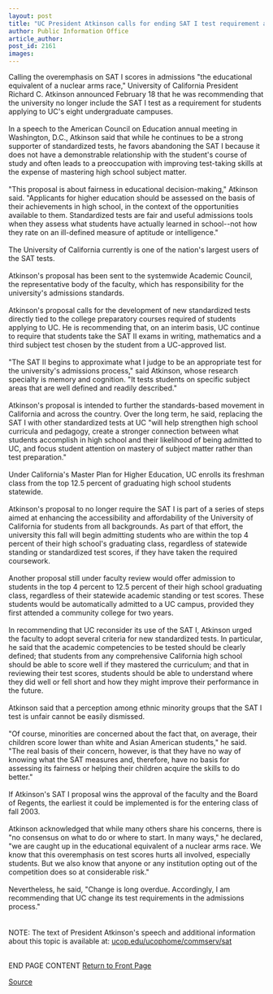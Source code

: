 ```yaml
---
layout: post
title: "UC President Atkinson calls for ending SAT I test requirement at UC"
author: Public Information Office
article_author: 
post_id: 2161
images:
---
```


Calling the overemphasis on SAT I scores in admissions "the educational equivalent of a nuclear arms race," University of California President Richard C. Atkinson announced February 18 that he was recommending that the university no longer include the SAT I test as a requirement for students applying to UC's eight undergraduate campuses.<br>
<br>
In a speech to the American Council on Education annual meeting in Washington, D.C., Atkinson said that while he continues to be a strong supporter of standardized tests, he favors abandoning the SAT I because it does not have a demonstrable relationship with the student's course of study and often leads to a preoccupation with improving test-taking skills at the expense of mastering high school subject matter.<br>
<br>
"This proposal is about fairness in educational decision-making," Atkinson said. "Applicants for higher education should be assessed on the basis of their achievements in high school, in the context of the opportunities available to them. Standardized tests are fair and useful admissions tools when they assess what students have actually learned in school--not how they rate on an ill-defined measure of aptitude or intelligence."<br>
<br>
The University of California currently is one of the nation's largest users of the SAT tests.<br>
<br>
Atkinson's proposal has been sent to the systemwide Academic Council, the representative body of the faculty, which has responsibility for the university's admissions standards.<br>
<br>
Atkinson's proposal calls for the development of new standardized tests directly tied to the college preparatory courses required of students applying to UC. He is recommending that, on an interim basis, UC continue to require that students take the SAT II exams in writing, mathematics and a third subject test chosen by the student from a UC-approved list.<br>
<br>
"The SAT II begins to approximate what I judge to be an appropriate test for the university's admissions process," said Atkinson, whose research specialty is memory and cognition. "It tests students on specific subject areas that are well defined and readily described."<br>
<br>
Atkinson's proposal is intended to further the standards-based movement in California and across the country. Over the long term, he said, replacing the SAT I with other standardized tests at UC "will help strengthen high school curricula and pedagogy, create a stronger connection between what students accomplish in high school and their likelihood of being admitted to UC, and focus student attention on mastery of subject matter rather than test preparation."<br>
<br>
Under California's Master Plan for Higher Education, UC enrolls its freshman class from the top 12.5 percent of graduating high school students statewide.<br>
<br>
Atkinson's proposal to no longer require the SAT I is part of a series of steps aimed at enhancing the accessibility and affordability of the University of California for students from all backgrounds. As part of that effort, the university this fall will begin admitting students who are within the top 4 percent of their high school's graduating class, regardless of statewide standing or standardized test scores, if they have taken the required coursework.<br>
<br>
Another proposal still under faculty review would offer admission to students in the top 4 percent to 12.5 percent of their high school graduating class, regardless of their statewide academic standing or test scores. These students would be automatically admitted to a UC campus, provided they first attended a community college for two years.<br>
<br>
In recommending that UC reconsider its use of the SAT I, Atkinson urged the faculty to adopt several criteria for new standardized tests. In particular, he said that the academic competencies to be tested should be clearly defined; that students from any comprehensive California high school should be able to score well if they mastered the curriculum; and that in reviewing their test scores, students should be able to understand where they did well or fell short and how they might improve their performance in the future.<br>
<br>
Atkinson said that a perception among ethnic minority groups that the SAT I test is unfair cannot be easily dismissed.<br>
<br>
"Of course, minorities are concerned about the fact that, on average, their children score lower than white and Asian American students," he said. "The real basis of their concern, however, is that they have no way of knowing what the SAT measures and, therefore, have no basis for assessing its fairness or helping their children acquire the skills to do better."<br>
<br>
If Atkinson's SAT I proposal wins the approval of the faculty and the Board of Regents, the earliest it could be implemented is for the entering class of fall 2003.<br>
<br>
Atkinson acknowledged that while many others share his concerns, there is "no consensus on what to do or where to start. In many ways," he declared, "we are caught up in the educational equivalent of a nuclear arms race. We know that this overemphasis on test scores hurts all involved, especially students. But we also know that anyone or any institution opting out of the competition does so at considerable risk."<br>
<br>
Nevertheless, he said, "Change is long overdue. Accordingly, I am recommending that UC change its test requirements in the admissions process."<br>
<br>
<br>
NOTE: The text of President Atkinson's speech and additional information about this topic is available at: <a href="www.ucop.edu/ucophome/commserv/sat">ucop.edu/ucophome/commserv/sat</a>
<p>
  <br>
  END PAGE CONTENT <a href="../../index.html">Return to Front Page</a> <img align="bottom" alt=" " border="0" height="1" src="../../images/trans.gif" width="385">
</p>
<p><a href="http://www1.ucsc.edu/currents/00-01/02-26/sat.html" title="Permalink to sat">Source</a></p>
